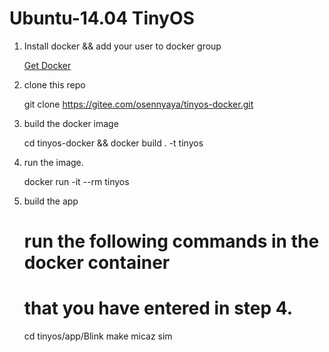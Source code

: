 # Ubuntu-14.04 TinyOS

1. Install docker && add your user to docker group

    [Get Docker](https://docs.docker.com/get-docker/)

2. clone this repo

    git clone https://gitee.com/osennyaya/tinyos-docker.git

3. build the docker image

    cd tinyos-docker && docker build . -t tinyos

4. run the image.

    docker run -it --rm tinyos

5. build the app

    # run the following commands in the docker container
    # that you have entered in step 4.
    cd tinyos/app/Blink
    make micaz sim
